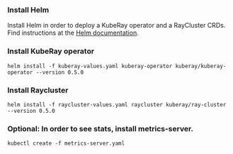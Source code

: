 ### Install Helm

Install Helm in order to deploy a KubeRay operator and a RayCluster CRDs. Find instructions at the [Helm documentation](https://helm.sh/docs/intro/install/).

### Install KubeRay operator

```shell
helm install -f kuberay-values.yaml kuberay-operator kuberay/kuberay-operator --version 0.5.0
```

### Install Raycluster

```shell
helm install -f raycluster-values.yaml raycluster kuberay/ray-cluster --version 0.5.0
```

### Optional: In order to see stats, install metrics-server.

```shell
kubectl create -f metrics-server.yaml
```
